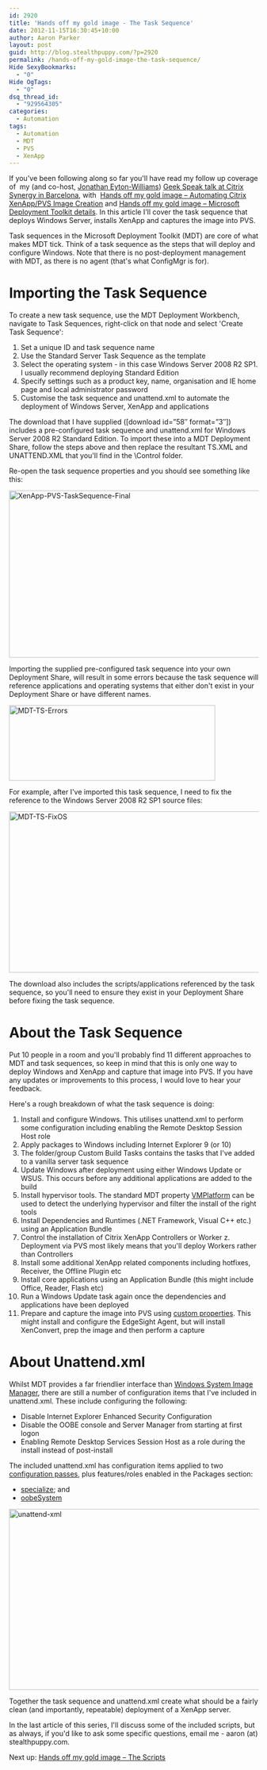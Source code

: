 ```yaml
---
id: 2920
title: 'Hands off my gold image - The Task Sequence'
date: 2012-11-15T16:30:45+10:00
author: Aaron Parker
layout: post
guid: http://blog.stealthpuppy.com/?p=2920
permalink: /hands-off-my-gold-image-the-task-sequence/
Hide SexyBookmarks:
  - "0"
Hide OgTags:
  - "0"
dsq_thread_id:
  - "929564305"
categories:
  - Automation
tags:
  - Automation
  - MDT
  - PVS
  - XenApp
---
```

If you've been following along so far you'll have read my follow up coverage of  my (and co-host, [Jonathan Eyton-Williams](https://twitter.com/jonathanew)) [Geek Speak talk at Citrix Synergy in Barcelona](https://citrix.g2planet.com/synergybarcelona2012/public_session_view.php?agenda_session_id=191&conference=synergy), with  [Hands off my gold image – Automating Citrix XenApp/PVS Image Creation](http://stealthpuppy.com/deployment/hands-off-my-gold-image-automating-citrix-xenapppvs-image-creation/) and [Hands off my gold image – Microsoft Deployment Toolkit details](http://stealthpuppy.com/deployment/hands-off-my-gold-image-microsoft-deployment-toolkit-details/). In this article I'll cover the task sequence that deploys Windows Server, installs XenApp and captures the image into PVS.

Task sequences in the Microsoft Deployment Toolkit (MDT) are core of what makes MDT tick. Think of a task sequence as the steps that will deploy and configure Windows. Note that there is no post-deployment management with MDT, as there is no agent (that's what ConfigMgr is for).

# Importing the Task Sequence

To create a new task sequence, use the MDT Deployment Workbench, navigate to Task Sequences, right-click on that node and select 'Create Task Sequence':

  1. Set a unique ID and task sequence name
  2. Use the Standard Server Task Sequence as the template
  3. Select the operating system - in this case Windows Server 2008 R2 SP1. I usually recommend deploying Standard Edition
  4. Specify settings such as a product key, name, organisation and IE home page and local administrator password
  5. Customise the task sequence and unattend.xml to automate the deployment of Windows Server, XenApp and applications

The download that I have supplied ([download id=&#8221;58&#8243; format=&#8221;3&#8243;]) includes a pre-configured task sequence and unattend.xml for Windows Server 2008 R2 Standard Edition. To import these into a MDT Deployment Share, follow the steps above and then replace the resultant TS.XML and UNATTEND.XML that you'll find in the \Control folder.

Re-open the task sequence properties and you should see something like this:

[<img style="background-image: none; padding-top: 0px; padding-left: 0px; display: inline; padding-right: 0px; border-width: 0px;" title="XenApp-PVS-TaskSequence-Final" src="http://stealthpuppy.com/wp-content/uploads/2012/11/XenApp-PVS-TaskSequence-Final_thumb.png" alt="XenApp-PVS-TaskSequence-Final" width="660" height="337" border="0" />](http://stealthpuppy.com/wp-content/uploads/2012/11/XenApp-PVS-TaskSequence-Final.png)

Importing the supplied pre-configured task sequence into your own Deployment Share, will result in some errors because the task sequence will reference applications and operating systems that either don't exist in your Deployment Share or have different names.

<img style="background-image: none; padding-top: 0px; padding-left: 0px; display: inline; padding-right: 0px; border: 0px;" title="MDT-TS-Errors" src="http://stealthpuppy.com/wp-content/uploads/2012/11/MDT-TS-Errors.png" alt="MDT-TS-Errors" width="416" height="152" border="0" /> 

For example, after I've imported this task sequence, I need to fix the reference to the Windows Server 2008 R2 SP1 source files:

[<img style="background-image: none; padding-top: 0px; padding-left: 0px; display: inline; padding-right: 0px; border: 0px;" title="MDT-TS-FixOS" src="http://stealthpuppy.com/wp-content/uploads/2012/11/MDT-TS-FixOS_thumb.png" alt="MDT-TS-FixOS" width="660" height="325" border="0" />](http://stealthpuppy.com/wp-content/uploads/2012/11/MDT-TS-FixOS.png)

The download also includes the scripts/applications referenced by the task sequence, so you'll need to ensure they exist in your Deployment Share before fixing the task sequence.

# About the Task Sequence

Put 10 people in a room and you'll probably find 11 different approaches to MDT and task sequences, so keep in mind that this is only one way to deploy Windows and XenApp and capture that image into PVS. If you have any updates or improvements to this process, I would love to hear your feedback.

Here's a rough breakdown of what the task sequence is doing:

  1. Install and configure Windows. This utilises unattend.xml to perform some configuration including enabling the Remote Desktop Session Host role
  2. Apply packages to Windows including Internet Explorer 9 (or 10)
  3. The folder/group Custom Build Tasks contains the tasks that I've added to a vanilla server task sequence
  4. Update Windows after deployment using either Windows Update or WSUS. This occurs before any additional applications are added to the build
  5. Install hypervisor tools. The standard MDT property [VMPlatform](http://systemscenter.ru/mdt2012.en/vmplatform.htm) can be used to detect the underlying hypervisor and filter the install of the right tools
  6. Install Dependencies and Runtimes (.NET Framework, Visual C++ etc.) using an Application Bundle
  7. Control the installation of Citrix XenApp Controllers or Worker z. Deployment via PVS most likely means that you'll deploy Workers rather than Controllers
  8. Install some additional XenApp related components including hotfixes, Receiver, the Offline Plugin etc
  9. Install core applications using an Application Bundle (this might include Office, Reader, Flash etc)
 10. Run a Windows Update task again once the dependencies and applications have been deployed
 11. Prepare and capture the image into PVS using [custom properties](http://stealthpuppy.com/deployment/hands-off-my-gold-image-microsoft-deployment-toolkit-details/). This might install and configure the EdgeSight Agent, but will install XenConvert, prep the image and then perform a capture

# About Unattend.xml

Whilst MDT provides a far friendlier interface than [Windows System Image Manager](http://technet.microsoft.com/en-us/library/cc766347(v=WS.10).aspx), there are still a number of configuration items that I've included in unattend.xml. These include configuring the following:

  * Disable Internet Explorer Enhanced Security Configuration
  * Disable the OOBE console and Server Manager from starting at first logon
  * Enabling Remote Desktop Services Session Host as a role during the install instead of post-install

The included unattend.xml has configuration items applied to two [configuration passes](http://technet.microsoft.com/en-us/library/cc766245(v=ws.10).aspx), plus features/roles enabled in the Packages section:

  * [specialize](http://technet.microsoft.com/en-us/library/cc722130(v=ws.10).aspx); and
  * [oobeSystem](http://technet.microsoft.com/en-us/library/cc748990(v=ws.10).aspx)

[<img style="background-image: none; padding-top: 0px; padding-left: 0px; display: inline; padding-right: 0px; border: 0px;" title="unattend-xml" src="http://stealthpuppy.com/wp-content/uploads/2012/11/unattend-xml_thumb.png" alt="unattend-xml" width="660" height="365" border="0" />](http://stealthpuppy.com/wp-content/uploads/2012/11/unattend-xml.png)

Together the task sequence and unattend.xml create what should be a fairly clean (and importantly, repeatable) deployment of a XenApp server.

In the last article of this series, I'll discuss some of the included scripts, but as always, if you'd like to ask some specific questions, email me - aaron (at) stealthpuppy.com.

Next up: [Hands off my gold image – The Scripts](http://stealthpuppy.com/deployment/hands-off-my-gold-image-the-scripts/)